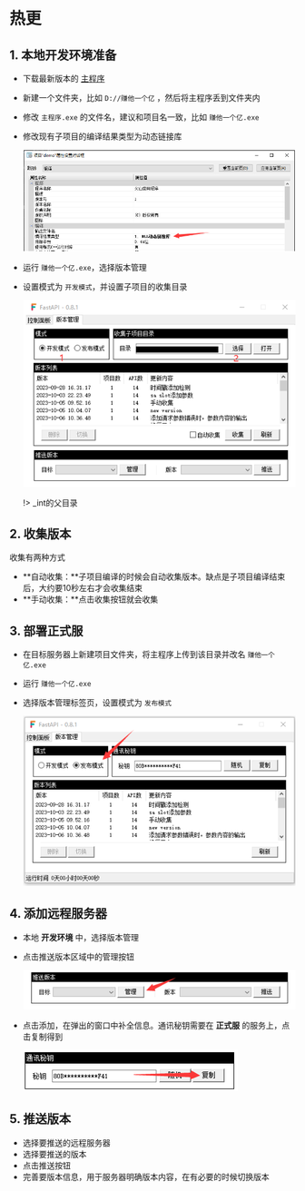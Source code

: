 # 热更

## 1. 本地开发环境准备

- 下载最新版本的 [主程序](https://wway.lanzoub.com/s/fsmain)

- 新建一个文件夹，比如 `D://赚他一个亿` ，然后将主程序丢到文件夹内

- 修改 `主程序.exe` 的文件名，建议和项目名一致，比如 `赚他一个亿.exe`

- 修改现有子项目的编译结果类型为动态链接库

  ![image-20231011113123121](hotUpdate.assets/image-20231011113123121.png)

- 运行 `赚他一个亿.exe`，选择版本管理

- 设置模式为 `开发模式`，并设置子项目的收集目录

  ![image-20231011113810482](hotUpdate.assets/image-20231011113810482.png)

  !> _int的父目录



## 2. 收集版本

收集有两种方式

- **自动收集：**子项目编译的时候会自动收集版本。缺点是子项目编译结束后，大约要10秒左右才会收集结束
- **手动收集：**点击收集按钮就会收集



## 3. 部署正式服

- 在目标服务器上新建项目文件夹，将主程序上传到该目录并改名 `赚他一个亿.exe`

- 运行 `赚他一个亿.exe`

- 选择版本管理标签页，设置模式为 `发布模式`

  ![image-20231011114000605](hotUpdate.assets/image-20231011114000605.png)



## 4. 添加远程服务器

- 本地 **开发环境** 中，选择版本管理

- 点击推送版本区域中的管理按钮

  ![image-20231011114120848](hotUpdate.assets/image-20231011114120848.png)

- 点击添加，在弹出的窗口中补全信息。通讯秘钥需要在 **正式服** 的服务上，点击复制得到

  ![image-20231011114318099](hotUpdate.assets/image-20231011114318099.png)



## 5. 推送版本

- 选择要推送的远程服务器
- 选择要推送的版本
- 点击推送按钮
- 完善要版本信息，用于服务器明确版本内容，在有必要的时候切换版本



